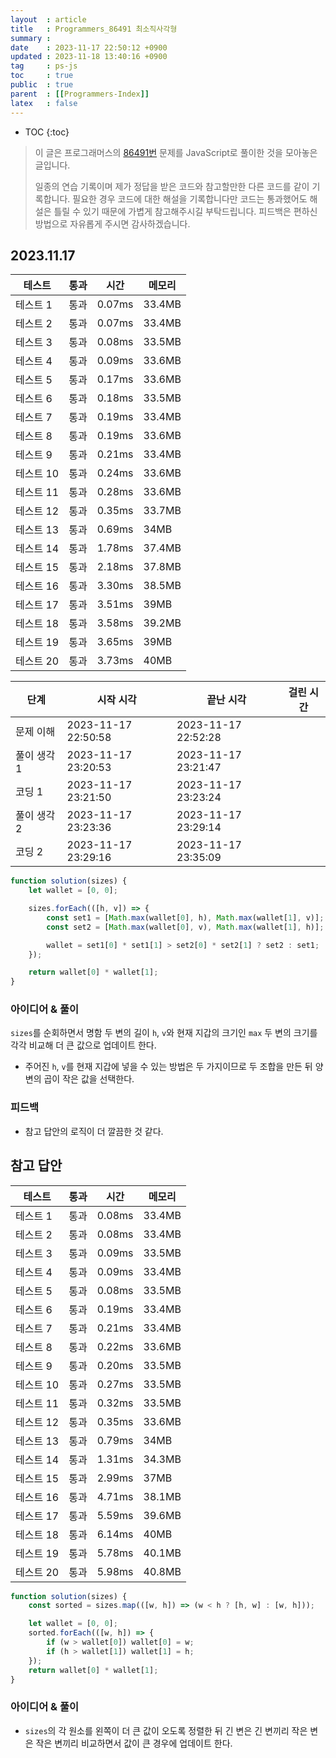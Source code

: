 ```yaml
---
layout  : article
title   : Programmers_86491 최소직사각형
summary : 
date    : 2023-11-17 22:50:12 +0900
updated : 2023-11-18 13:40:16 +0900
tag     : ps-js
toc     : true
public  : true
parent  : [[Programmers-Index]]
latex   : false
---
```

* TOC
{:toc}

> 이 글은 프로그래머스의 [86491번](https://programmers.co.kr/learn/courses/30/lessons/86491) 문제를 JavaScript로 풀이한 것을 모아놓은 글입니다.
>
> 일종의 연습 기록이며 제가 정답을 받은 코드와 참고할만한 다른 코드를 같이 기록합니다. 필요한 경우 코드에 대한 해설을 기록합니다만 코드는 통과했어도 해설은 틀릴 수 있기 때문에 가볍게 참고해주시길 부탁드립니다. 피드백은 편하신 방법으로 자유롭게 주시면 감사하겠습니다.

## 2023.11.17

| 테스트    | 통과 | 시간   | 메모리 |
| --------- | ---- | ------ | ------ |
| 테스트 1  | 통과 | 0.07ms | 33.4MB |
| 테스트 2  | 통과 | 0.07ms | 33.4MB |
| 테스트 3  | 통과 | 0.08ms | 33.5MB |
| 테스트 4  | 통과 | 0.09ms | 33.6MB |
| 테스트 5  | 통과 | 0.17ms | 33.6MB |
| 테스트 6  | 통과 | 0.18ms | 33.5MB |
| 테스트 7  | 통과 | 0.19ms | 33.4MB |
| 테스트 8  | 통과 | 0.19ms | 33.6MB |
| 테스트 9  | 통과 | 0.21ms | 33.4MB |
| 테스트 10 | 통과 | 0.24ms | 33.6MB |
| 테스트 11 | 통과 | 0.28ms | 33.6MB |
| 테스트 12 | 통과 | 0.35ms | 33.7MB |
| 테스트 13 | 통과 | 0.69ms | 34MB   |
| 테스트 14 | 통과 | 1.78ms | 37.4MB |
| 테스트 15 | 통과 | 2.18ms | 37.8MB |
| 테스트 16 | 통과 | 3.30ms | 38.5MB |
| 테스트 17 | 통과 | 3.51ms | 39MB   |
| 테스트 18 | 통과 | 3.58ms | 39.2MB |
| 테스트 19 | 통과 | 3.65ms | 39MB   |
| 테스트 20 | 통과 | 3.73ms | 40MB   |

| 단계        | 시작 시각           | 끝난 시각           | 걸린 시간 |
| ----------- | ------------------- | ------------------- | --------- |
| 문제 이해   | 2023-11-17 22:50:58 | 2023-11-17 22:52:28 |           |
| 풀이 생각 1 | 2023-11-17 23:20:53 | 2023-11-17 23:21:47 |           |
| 코딩 1      | 2023-11-17 23:21:50 | 2023-11-17 23:23:24 |           |
| 풀이 생각 2 | 2023-11-17 23:23:36 | 2023-11-17 23:29:14 |           |
| 코딩 2      | 2023-11-17 23:29:16 | 2023-11-17 23:35:09 |           |

```js
function solution(sizes) {
    let wallet = [0, 0];

    sizes.forEach(([h, v]) => {
        const set1 = [Math.max(wallet[0], h), Math.max(wallet[1], v)];
        const set2 = [Math.max(wallet[0], v), Math.max(wallet[1], h)];

        wallet = set1[0] * set1[1] > set2[0] * set2[1] ? set2 : set1;
    });

    return wallet[0] * wallet[1];
}
```

### 아이디어 & 풀이

`sizes`를 순회하면서 명함 두 변의 길이 `h`, `v`와 현재 지갑의 크기인 `max` 두 변의 크기를 각각 비교해 더 큰 값으로 업데이트 한다.

* 주어진 `h`, `v`를 현재 지갑에 넣을 수 있는 방법은 두 가지이므로 두 조합을 만든 뒤 양 변의 곱이 작은 값을 선택한다.

### 피드백

* 참고 답안의 로직이 더 깔끔한 것 같다.

## 참고 답안

| 테스트    | 통과 | 시간   | 메모리 |
| --------- | ---- | ------ | ------ |
| 테스트 1  | 통과 | 0.08ms | 33.4MB |
| 테스트 2  | 통과 | 0.08ms | 33.4MB |
| 테스트 3  | 통과 | 0.09ms | 33.5MB |
| 테스트 4  | 통과 | 0.09ms | 33.4MB |
| 테스트 5  | 통과 | 0.08ms | 33.5MB |
| 테스트 6  | 통과 | 0.19ms | 33.4MB |
| 테스트 7  | 통과 | 0.21ms | 33.4MB |
| 테스트 8  | 통과 | 0.22ms | 33.6MB |
| 테스트 9  | 통과 | 0.20ms | 33.5MB |
| 테스트 10 | 통과 | 0.27ms | 33.5MB |
| 테스트 11 | 통과 | 0.32ms | 33.5MB |
| 테스트 12 | 통과 | 0.35ms | 33.6MB |
| 테스트 13 | 통과 | 0.79ms | 34MB   |
| 테스트 14 | 통과 | 1.31ms | 34.3MB |
| 테스트 15 | 통과 | 2.99ms | 37MB   |
| 테스트 16 | 통과 | 4.71ms | 38.1MB |
| 테스트 17 | 통과 | 5.59ms | 39.6MB |
| 테스트 18 | 통과 | 6.14ms | 40MB   |
| 테스트 19 | 통과 | 5.78ms | 40.1MB |
| 테스트 20 | 통과 | 5.98ms | 40.8MB |

```js
function solution(sizes) {
    const sorted = sizes.map(([w, h]) => (w < h ? [h, w] : [w, h]));

    let wallet = [0, 0];
    sorted.forEach(([w, h]) => {
        if (w > wallet[0]) wallet[0] = w;
        if (h > wallet[1]) wallet[1] = h;
    });
    return wallet[0] * wallet[1];
}
```

### 아이디어 & 풀이

* `sizes`의 각 원소를 왼쪽이 더 큰 값이 오도록 정렬한 뒤 긴 변은 긴 변끼리 작은 변은 작은 변끼리 비교하면서 값이 큰 경우에 업데이트 한다.
